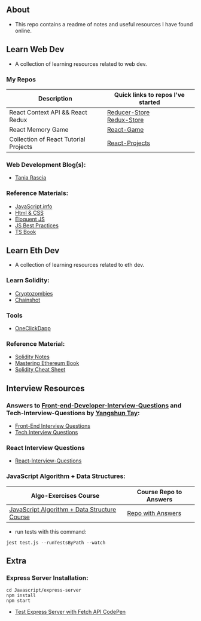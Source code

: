 ## About

- This repo contains a readme of notes and useful resources I have found online.

## Learn Web Dev

- A collection of learning resources related to web dev.

### My Repos

| Description                           | Quick links to repos I've started                                                                                               |
| ------------------------------------- | ------------------------------------------------------------------------------------------------------------------------------- |
| React Context API && React Redux      | [Reducer-Store](https://github.com/WebDevBernard/Reducer-Store)<br/>[Redux-Store](https://github.com/WebDevBernard/Redux-Store) |
| React Memory Game                     | [React-Game](https://github.com/WebDevBernard/React-Game)                                                                       |
| Collection of React Tutorial Projects | [React-Projects](https://github.com/WebDevBernard/React-Projects)                                                               |

### Web Development Blog(s):

- [Tania Rascia](https://www.taniarascia.com/blog/)

### Reference Materials:

- [JavaScript.info](https://javascript.info/)
- [Html & CSS](https://wtf.tw/ref/duckett.pdf)
- [Eloquent JS](https://eloquentjavascript.net/Eloquent_JavaScript.pdf)
- [JS Best Practices](https://github.com/airbnb/javascript)
- [TS Book](https://basarat.gitbook.io/typescript/)

## Learn Eth Dev

- A collection of learning resources related to eth dev.

### Learn Solidity:

- [Cryptozombies](https://cryptozombies.io/)
- [Chainshot](https://www.chainshot.com/learn/solidity)

### Tools

- [OneClickDapp](https://oneclickdapp.com/)

### Reference Material:

- [Solidity Notes](https://0xpranay.github.io/solidity-notes/)<br />
- [Mastering Ethereum Book](https://cypherpunks-core.github.io/ethereumbook/01what-is.html)<br />
- [Solidity Cheat Sheet](https://github.com/manojpramesh/solidity-cheatsheet)

## Interview Resources

### Answers to [Front-end-Developer-Interview-Questions](https://github.com/h5bp/Front-end-Developer-Interview-Questions) and Tech-Interview-Questions by [Yangshun Tay](https://github.com/yangshun):

- [Front-End Interview Questions](https://frontendinterviewhandbook.com/)
- [Tech Interview Questions](https://techinterviewhandbook.org/)

### React Interview Questions

- [React-Interview-Questions](https://scrimba.com/articles/react-interview-questions/)

### JavaScript Algorithm + Data Structures:

| Algo-Exercises Course                                                                                                                 | Course Repo to Answers                                          |
| ------------------------------------------------------------------------------------------------------------------------------------- | --------------------------------------------------------------- |
| [JavaScript Algorithm + Data Structure Course](https://www.udemy.com/course/coding-interview-bootcamp-algorithms-and-data-structure/) | [Repo with Answers](https://github.com/StephenGrider/AlgoCasts) |

- run tests with this command:

```
jest test.js --runTestsByPath --watch
```

## Extra

### Express Server Installation:

`cd Javascript/express-server`<br/>
`npm install`<br/>
`npm start`<br/>

- [Test Express Server with Fetch API CodePen](https://codepen.io/webdevbernard/pen/mdqJmzX)
